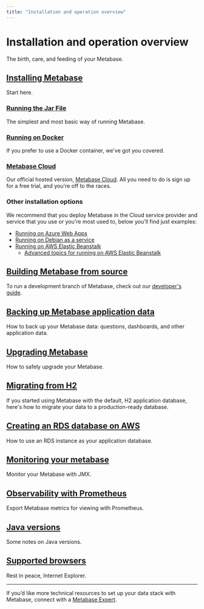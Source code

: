 ```yaml
---
title: "Installation and operation overview"
---
```


# Installation and operation overview

The birth, care, and feeding of your Metabase.

## [Installing Metabase](./installing-metabase.md)

Start here.

### [Running the Jar File](running-the-metabase-jar-file.md)

The simplest and most basic way of running Metabase.

### [Running on Docker](running-metabase-on-docker.md)

If you prefer to use a Docker container, we've got you covered.

### [Metabase Cloud](https://www.metabase.com/pricing)

Our official hosted version, [Metabase Cloud](https://www.metabase.com/pricing). All you need to do is sign up for a free trial, and you're off to the races.

### Other installation options

We recommend that you deploy Metabase in the Cloud service provider and service that you use or you're most used to, below you'll find just examples:

- [Running on Azure Web Apps](running-metabase-on-azure.md)
- [Running on Debian as a service](running-metabase-on-debian.md)
- [Running on AWS Elastic Beanstalk](running-metabase-on-elastic-beanstalk.md)
  - [Advanced topics for running on AWS Elastic Beanstalk](./advanced-topics-for-running-Metabase-in-AWS-ElasticBeanstalk.md)

## [Building Metabase from source](../developers-guide/start.md)

To run a development branch of Metabase, check out our [developer's guide](../developers-guide/start.md).

## [Backing up Metabase application data](./backing-up-metabase-application-data.md)

How to back up your Metabase data: questions, dashboards, and other application data.

## [Upgrading Metabase](upgrading-metabase.md)

How to safely upgrade your Metabase.

## [Migrating from H2](./migrating-from-h2.md)

If you started using Metabase with the default, H2 application database, here's how to migrate your data to a production-ready database.

## [Creating an RDS database on AWS](./creating-RDS-database-on-AWS.md)

How to use an RDS instance as your application database.

## [Monitoring your metabase](./monitoring-metabase.md)

Monitor your Metabase with JMX.

## [Observability with Prometheus](./observability-with-prometheus.md)

Export Metabase metrics for viewing with Prometheus.

## [Java versions](./java-versions.md)

Some notes on Java versions.

## [Supported browsers](./supported-browsers.md)

Rest in peace, Internet Explorer.

*** 

If you’d like more technical resources to set up your data stack with Metabase, connect with a [Metabase Expert](https://www.metabase.com/partners/).
